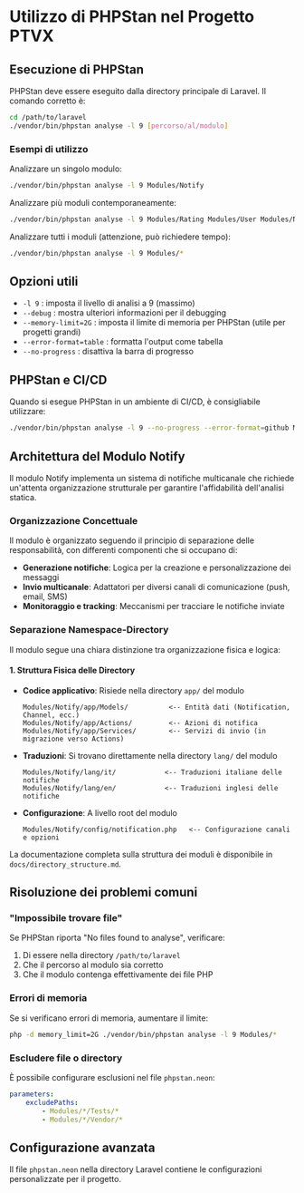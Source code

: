 # Utilizzo di PHPStan nel Progetto PTVX

## Esecuzione di PHPStan

PHPStan deve essere eseguito dalla directory principale di Laravel. Il comando corretto è:

```bash
cd /path/to/laravel
./vendor/bin/phpstan analyse -l 9 [percorso/al/modulo]
```

### Esempi di utilizzo

Analizzare un singolo modulo:
```bash
./vendor/bin/phpstan analyse -l 9 Modules/Notify
```

Analizzare più moduli contemporaneamente:
```bash
./vendor/bin/phpstan analyse -l 9 Modules/Rating Modules/User Modules/Notify
```

Analizzare tutti i moduli (attenzione, può richiedere tempo):
```bash
./vendor/bin/phpstan analyse -l 9 Modules/*
```

## Opzioni utili

- `-l 9` : imposta il livello di analisi a 9 (massimo)
- `--debug` : mostra ulteriori informazioni per il debugging
- `--memory-limit=2G` : imposta il limite di memoria per PHPStan (utile per progetti grandi)
- `--error-format=table` : formatta l'output come tabella
- `--no-progress` : disattiva la barra di progresso

## PHPStan e CI/CD

Quando si esegue PHPStan in un ambiente di CI/CD, è consigliabile utilizzare:

```bash
./vendor/bin/phpstan analyse -l 9 --no-progress --error-format=github Modules/*
```

## Architettura del Modulo Notify

Il modulo Notify implementa un sistema di notifiche multicanale che richiede un'attenta organizzazione strutturale per garantire l'affidabilità dell'analisi statica.

### Organizzazione Concettuale

Il modulo è organizzato seguendo il principio di separazione delle responsabilità, con differenti componenti che si occupano di:

* **Generazione notifiche**: Logica per la creazione e personalizzazione dei messaggi
* **Invio multicanale**: Adattatori per diversi canali di comunicazione (push, email, SMS)
* **Monitoraggio e tracking**: Meccanismi per tracciare le notifiche inviate

### Separazione Namespace-Directory

Il modulo segue una chiara distinzione tra organizzazione fisica e logica:

#### 1. Struttura Fisica delle Directory

* **Codice applicativo**: Risiede nella directory `app/` del modulo
  ```
  Modules/Notify/app/Models/          <-- Entità dati (Notification, Channel, ecc.)
  Modules/Notify/app/Actions/         <-- Azioni di notifica
  Modules/Notify/app/Services/        <-- Servizi di invio (in migrazione verso Actions)
  ```

* **Traduzioni**: Si trovano direttamente nella directory `lang/` del modulo
  ```
  Modules/Notify/lang/it/            <-- Traduzioni italiane delle notifiche
  Modules/Notify/lang/en/            <-- Traduzioni inglesi delle notifiche
  ```

* **Configurazione**: A livello root del modulo
  ```
  Modules/Notify/config/notification.php   <-- Configurazione canali e opzioni
  ```

La documentazione completa sulla struttura dei moduli è disponibile in `docs/directory_structure.md`.

## Risoluzione dei problemi comuni

### "Impossibile trovare file"

Se PHPStan riporta "No files found to analyse", verificare:

1. Di essere nella directory `/path/to/laravel`
2. Che il percorso al modulo sia corretto
3. Che il modulo contenga effettivamente dei file PHP

### Errori di memoria

Se si verificano errori di memoria, aumentare il limite:

```bash
php -d memory_limit=2G ./vendor/bin/phpstan analyse -l 9 Modules/*
```

### Escludere file o directory

È possibile configurare esclusioni nel file `phpstan.neon`:

```yaml
parameters:
    excludePaths:
        - Modules/*/Tests/*
        - Modules/*/Vendor/*
```

## Configurazione avanzata

Il file `phpstan.neon` nella directory Laravel contiene le configurazioni personalizzate per il progetto.
